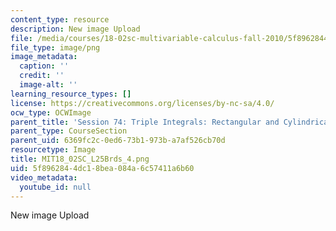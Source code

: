 ```yaml
---
content_type: resource
description: New image Upload
file: /media/courses/18-02sc-multivariable-calculus-fall-2010/5f8962844dc18bea084a6c57411a6b60_MIT18_02SC_L25Brds_4.png
file_type: image/png
image_metadata:
  caption: ''
  credit: ''
  image-alt: ''
learning_resource_types: []
license: https://creativecommons.org/licenses/by-nc-sa/4.0/
ocw_type: OCWImage
parent_title: 'Session 74: Triple Integrals: Rectangular and Cylindrical Coordinates'
parent_type: CourseSection
parent_uid: 6369fc2c-0ed6-73b1-973b-a7af526cb70d
resourcetype: Image
title: MIT18_02SC_L25Brds_4.png
uid: 5f896284-4dc1-8bea-084a-6c57411a6b60
video_metadata:
  youtube_id: null
---
```

New image Upload